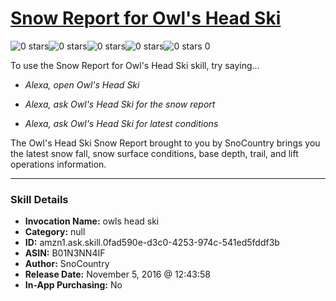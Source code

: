 # [Snow Report for Owl's Head Ski](http://alexa.amazon.com/#skills/amzn1.ask.skill.0fad590e-d3c0-4253-974c-541ed5fddf3b)
![0 stars](../../images/ic_star_border_black_18dp_1x.png)![0 stars](../../images/ic_star_border_black_18dp_1x.png)![0 stars](../../images/ic_star_border_black_18dp_1x.png)![0 stars](../../images/ic_star_border_black_18dp_1x.png)![0 stars](../../images/ic_star_border_black_18dp_1x.png) 0

To use the Snow Report for Owl's Head Ski skill, try saying...

* *Alexa, open Owl's Head Ski*

* *Alexa, ask Owl's Head Ski for the snow report*

* *Alexa, ask Owl's Head Ski for latest conditions*

The Owl's Head Ski Snow Report brought to you by SnoCountry brings you the latest snow fall, snow surface conditions,  base depth, trail, and lift operations information.

***

### Skill Details

* **Invocation Name:** owls head ski
* **Category:** null
* **ID:** amzn1.ask.skill.0fad590e-d3c0-4253-974c-541ed5fddf3b
* **ASIN:** B01N3NN4IF
* **Author:** SnoCountry
* **Release Date:** November 5, 2016 @ 12:43:58
* **In-App Purchasing:** No
